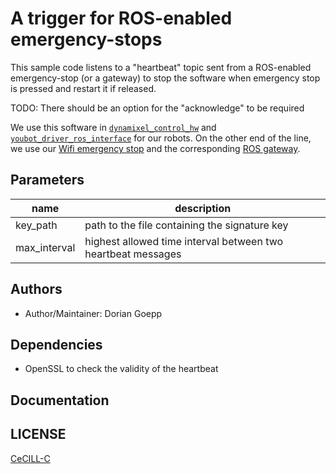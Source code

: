 # A trigger for ROS-enabled emergency-stops

This sample code listens to a "heartbeat" topic sent from a ROS-enabled emergency-stop (or a gateway) to stop the software when emergency stop is pressed and restart it if released.

TODO: There should be an option for the "acknowledge" to be required

We use this software in [`dynamixel_control_hw`][dynamixel_control_hw] and [`youbot_driver_ros_interface`][youbot_driver_ros_interface] for our robots. On the other end of the line, we use our [Wifi emergency stop][esp8266-estop] and the corresponding [ROS gateway][gateway].

<!-- TODO: drawing of the data flow from e-stop to robot -->

## Parameters

| name         | description                                                  |
| ------------ | ------------------------------------------------------------ |
| key_path     | path to the file containing the signature key                |
| max_interval | highest allowed time interval between two heartbeat messages |

## Authors

- Author/Maintainer: Dorian Goepp

## Dependencies

- OpenSSL to check the validity of the heartbeat

## Documentation

## LICENSE

[CeCILL-C]

[dynamixel_control_hw]: https://github.com/resibots/dynamixel_control_hw/
[youbot_driver_ros_interface]: https://github.com/youbot/youbot_driver_ros_interface
[CeCILL-C]: http://www.cecill.info/index.en.html
[esp8266-estop]: https://gitlab.inria.fr/dgoepp/esp8266_e_stop
[gateway]: https://gitlab.inria.fr/dgoepp/estop-gateway
